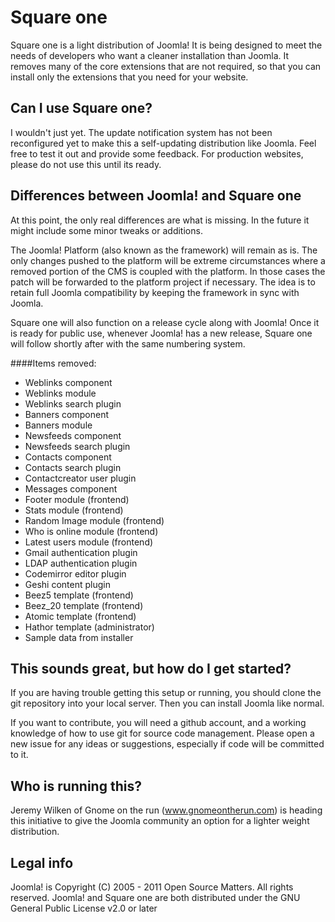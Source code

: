 # Square one

Square one is a light distribution of Joomla! It is being designed to meet the needs of developers who want a cleaner installation than Joomla. It removes many of the core extensions that are not required, so that you can install only the extensions that you need for your website.

## Can I use Square one?

I wouldn't just yet. The update notification system has not been reconfigured yet to make this a self-updating distribution like Joomla. Feel free to test it out and provide some feedback. For production websites, please do not use this until its ready.

## Differences between Joomla! and Square one

At this point, the only real differences are what is missing. In the future it might include some minor tweaks or additions.

The Joomla! Platform (also known as the framework) will remain as is. The only changes pushed to the platform will be extreme circumstances where a removed portion of the CMS is coupled with the platform. In those cases the patch will be forwarded to the platform project if necessary. The idea is to retain full Joomla compatibility by keeping the framework in sync with Joomla.

Square one will also function on a release cycle along with Joomla! Once it is ready for public use, whenever Joomla! has a new release, Square one will follow shortly after with the same numbering system.

####Items removed:

* Weblinks component 
* Weblinks module
* Weblinks search plugin
* Banners component
* Banners module
* Newsfeeds component
* Newsfeeds search plugin
* Contacts component
* Contacts search plugin
* Contactcreator user plugin
* Messages component 
* Footer module (frontend)
* Stats module (frontend)
* Random Image module (frontend)
* Who is online module (frontend)
* Latest users module (frontend)
* Gmail authentication plugin
* LDAP authentication plugin
* Codemirror editor plugin
* Geshi content plugin
* Beez5 template (frontend)
* Beez_20 template (frontend)
* Atomic template (frontend)
* Hathor template (administrator)
* Sample data from installer

## This sounds great, but how do I get started?

If you are having trouble getting this setup or running, you should clone the git repository into your local server. Then you can install Joomla like normal.

If you want to contribute, you will need a github account, and a working knowledge of how to use git for source code management. Please open a new issue for any ideas or suggestions, especially if code will be committed to it.

## Who is running this?

Jeremy Wilken of Gnome on the run (www.gnomeontherun.com) is heading this initiative to give the Joomla community an option for a lighter weight distribution.

## Legal info

Joomla! is Copyright (C) 2005 - 2011 Open Source Matters. All rights reserved.
Joomla! and Square one are both distributed under the GNU General Public License v2.0 or later